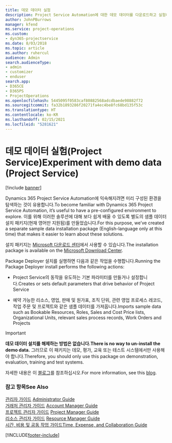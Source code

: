 ```yaml
---
title: 데모 데이터 실험
description: Project Service Automation에 대한 데모 데이터를 다운로드하고 실험하는 방법.
author: JohnPBurrows
manager: kfend
ms.service: project-operations
ms.custom:
- dyn365-projectservice
ms.date: 8/03/2018
ms.topic: article
ms.author: ruhercul
audience: Admin
search.audienceType:
- admin
- customizer
- enduser
search.app:
- D365CE
- D365PS
- ProjectOperations
ms.openlocfilehash: 5445095f0583caf80882568adcdbaede98882f72
ms.sourcegitcommit: fa32b1893286f20271fa4ec4be8fc68bd135f53c
ms.translationtype: HT
ms.contentlocale: ko-KR
ms.lasthandoff: 02/15/2021
ms.locfileid: "5281621"
---
```

# <a name="experiment-with-demo-data-project-service"></a><span data-ttu-id="e2775-103">데모 데이터 실험(Project Service)</span><span class="sxs-lookup"><span data-stu-id="e2775-103">Experiment with demo data (Project Service)</span></span>

[!include [banner](../includes/psa-now-project-operations.md)]

<span data-ttu-id="e2775-104">Dynamics 365 Project Service Automation에 익숙해지려면 미리 구성된 환경을 탐색하는 것이 유용합니다.</span><span class="sxs-lookup"><span data-stu-id="e2775-104">To become familiar with Dynamics 365 Project Service Automation, it’s useful to have a pre-configured environment to explore.</span></span> <span data-ttu-id="e2775-105">이를 위해 이러한 솔루션에 대해 보다 쉽게 배울 수 있도록 별도의 샘플 데이터 설치 패키지(현재 영어만 지원됨)를 만들었습니다.</span><span class="sxs-lookup"><span data-stu-id="e2775-105">For this purpose, we’ve created a separate sample data installation package (English-language only at this time) that makes it easier to learn about these solutions.</span></span> 

<span data-ttu-id="e2775-106">설치 패키지는 [Microsoft 다운로드 센터](https://go.microsoft.com/fwlink/?linkid=859966)에서 사용할 수 있습니다.</span><span class="sxs-lookup"><span data-stu-id="e2775-106">The installation package is available on the [Microsoft Download Center](https://go.microsoft.com/fwlink/?linkid=859966).</span></span>  

<span data-ttu-id="e2775-107">Package Deployer 설치를 실행하면 다음과 같은 작업을 수행합니다.</span><span class="sxs-lookup"><span data-stu-id="e2775-107">Running the Package Deployer install performs the following actions:</span></span> 
  
-   <span data-ttu-id="e2775-108">Project Service의 동작을 유도하는 기본 파라미터를 만들거나 설정합니다.</span><span class="sxs-lookup"><span data-stu-id="e2775-108">Creates or sets default parameters that drive behavior of Project Service</span></span>  
  
-   <span data-ttu-id="e2775-109">예약 가능한 리소스, 영업, 판매 및 원가표, 조직 단위, 관련 영업 프로세스 레코드, 작업 주문 및 프로젝트와 같은 샘플 데이터를 가져옵니다.</span><span class="sxs-lookup"><span data-stu-id="e2775-109">Imports sample data such as Bookable Resources, Roles, Sales and Cost Price lists, Organizational Units, relevant sales process records, Work Orders and Projects</span></span>    
  
> [!IMPORTANT]
> <span data-ttu-id="e2775-110">**데모 데이터 설치를 해제하는 방법은 없습니다.**</span><span class="sxs-lookup"><span data-stu-id="e2775-110">**There is no way to un-install the demo data.**</span></span> <span data-ttu-id="e2775-111">그러므로 이 패키지는 데모, 평가, 교육 또는 테스트 시스템에서만 사용해야 합니다.</span><span class="sxs-lookup"><span data-stu-id="e2775-111">Therefore, you should only use this package on demonstration, evaluation, training and test systems.</span></span>

<span data-ttu-id="e2775-112">자세한 내용은 이 [블로그](https://blogs.msdn.microsoft.com/crm/2017/10/24/microsoft-dynamics-365-for-field-service-and-project-service-automation-sample-data)를 참조하십시오.</span><span class="sxs-lookup"><span data-stu-id="e2775-112">For more information, see this [blog](https://blogs.msdn.microsoft.com/crm/2017/10/24/microsoft-dynamics-365-for-field-service-and-project-service-automation-sample-data).</span></span>





  
### <a name="see-also"></a><span data-ttu-id="e2775-113">참고 항목</span><span class="sxs-lookup"><span data-stu-id="e2775-113">See Also</span></span>  
 <span data-ttu-id="e2775-114">[관리자 가이드](../psa/admin-guide.md) </span><span class="sxs-lookup"><span data-stu-id="e2775-114">[Administrator Guide](../psa/admin-guide.md) </span></span>  
 <span data-ttu-id="e2775-115">[거래처 관리자 가이드](../psa/account-manager-guide.md) </span><span class="sxs-lookup"><span data-stu-id="e2775-115">[Account Manager Guide](../psa/account-manager-guide.md) </span></span>  
 <span data-ttu-id="e2775-116">[프로젝트 관리자 가이드](../psa/project-manager-guide.md) </span><span class="sxs-lookup"><span data-stu-id="e2775-116">[Project Manager Guide](../psa/project-manager-guide.md) </span></span>  
 <span data-ttu-id="e2775-117">[리소스 관리자 가이드](../psa/resource-manager-guide.md) </span><span class="sxs-lookup"><span data-stu-id="e2775-117">[Resource Manager Guide](../psa/resource-manager-guide.md) </span></span>  
 [<span data-ttu-id="e2775-118">시간, 비용 및 공동 작업 가이드</span><span class="sxs-lookup"><span data-stu-id="e2775-118">Time, Expense, and Collaboration Guide</span></span>](../psa/time-expense-collaboration-guide.md)


[!INCLUDE[footer-include](../includes/footer-banner.md)]